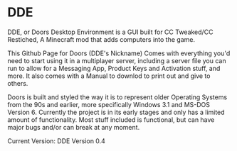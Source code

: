 # DDE
DDE, or Doors Desktop Environment is a GUI built for CC Tweaked/CC Restiched, A Minecraft mod that adds computers into the game.

This Github Page for Doors (DDE's Nickname) Comes with everything you'd need to start using it in a multiplayer server, including a server file you can run to allow for a Messaging App, Product Keys and Activation stuff, and more. It also comes with a Manual to downlod to print out and give to others.

Doors is built and styled the way it is to represent older Operating Systems from the 90s and earlier, more specifically Windows 3.1 and MS-DOS Version 6. Currently the project is in its early stages and only has a limited amount of functionality. Most stuff included is functional, but can have major bugs and/or can break at any moment.

Current Version: DDE Version 0.4